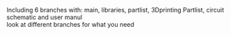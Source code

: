 Including 6 branches with: main, libraries, partlist, 3Dprinting Partlist, circuit schematic and user manul  
look at different branches for what you need
